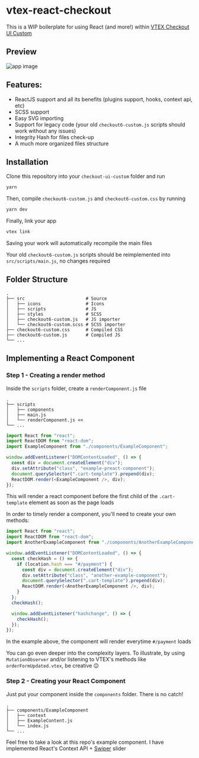 # vtex-react-checkout

This is a WIP boilerplate for using React (and more!) within [VTEX Checkout UI Custom](https://vtex.io/docs/components/functional/vtex.checkout-ui-custom@0.0.9/)

## Preview

![app image](https://i.imgur.com/UDLqxW1.gif)

## Features:
- ReactJS support and all its benefits (plugins support, hooks, context api, etc)
- SCSS support
- Easy SVG importing
- Support for legacy code (your old `checkout6-custom.js` scripts should work without any issues)
- Integrity Hash for files check-up
- A much more organized files structure

## Installation

Clone this repository into your `checkout-ui-custom` folder and run

```js
yarn
```
Then, compile `checkout6-custom.js` and `checkout6-custom.css` by running
```js
yarn dev
```
Finally, link your app
```js
vtex link
```

Saving your work will automatically recompile the main files

Your old `checkout6-custom.js` scripts should be reimplemented into `src/scripts/main.js`, no changes required

## Folder Structure
    .
    ├── src                       # Source
    │   ├── icons                 # Icons
    │   ├── scripts               # JS
    │   ├── styles                # SCSS
    │   ├── checkout6-custom.js   # JS importer
    │   └── checkout6-custom.scss # SCSS importer
    ├── checkout6-custom.css      # Compiled CSS
    ├── checkout6-custom.js       # Compiled JS
    └── ...

## Implementing a React Component

### Step 1 - Creating a render method

Inside the `scripts` folder, create a `renderComponent.js` file

    .
    ├── scripts
    │   ├── components
    │   ├── main.js
    │   └── renderComponent.js <<
    └── ...

```js
import React from "react";
import ReactDOM from "react-dom";
import ExampleComponent from "./components/ExampleComponent";

window.addEventListener("DOMContentLoaded", () => {
  const div = document.createElement("div");
  div.setAttribute("class", "example-preact-component");
  document.querySelector(".cart-template").prepend(div);
  ReactDOM.render(<ExampleComponent />, div);
});
```
This will render a react component before the first child of the `.cart-template` element as soon as the page loads

In order to timely render a component, you'll need to create your own methods:

```js
import React from "react";
import ReactDOM from "react-dom";
import AnotherExampleComponent from "./components/AnotherExampleComponent";

window.addEventListener("DOMContentLoaded", () => {
  const checkHash = () => {
    if (location.hash === "#/payment") {
      const div = document.createElement("div");
      div.setAttribute("class", "another-example-component");
      document.querySelector(".cart-template").prepend(div);
      ReactDOM.render(<AnotherExampleComponent />, div);
    }
  };
  checkHash();

  window.addEventListener("hashchange", () => {
    checkHash();
  });
});

```

In the example above, the component will render everytime `#/payment` loads

You can go even deeper into the complexity layers. To illustrate, by using `MutationObserver` and/or listening to VTEX's methods like `orderFormUpdated.vtex`, be creative 😉

### Step 2 - Creating your React Component

Just put your component inside the `components` folder. There is no catch!

    .
    ├── components/ExampleComponent
    │   ├── context
    │   ├── ExampleContent.js
    │   └── index.js
    └── ...

Feel free to take a look at this repo's example component. I have implemented React's Context API + [Swiper](https://github.com/nolimits4web/swiper) slider
